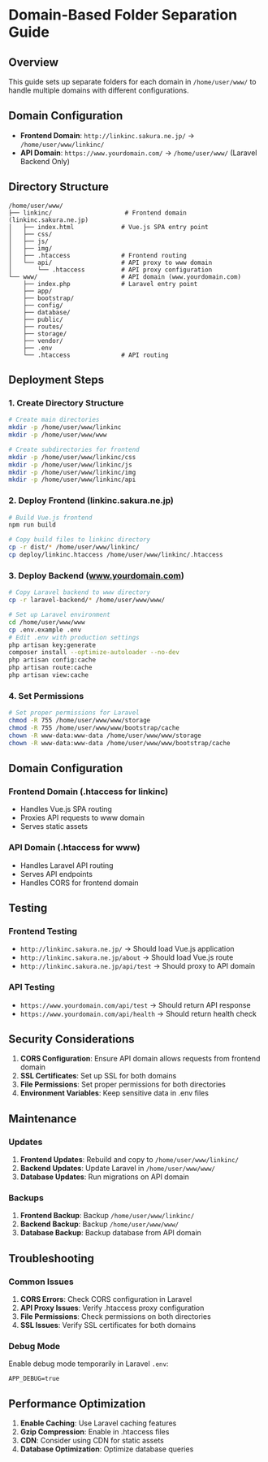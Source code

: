 # Domain-Based Folder Separation Guide

## Overview
This guide sets up separate folders for each domain in `/home/user/www/` to handle multiple domains with different configurations.

## Domain Configuration
- **Frontend Domain**: `http://linkinc.sakura.ne.jp/` → `/home/user/www/linkinc/`
- **API Domain**: `https://www.yourdomain.com/` → `/home/user/www/` (Laravel Backend Only)

## Directory Structure

```
/home/user/www/
├── linkinc/                    # Frontend domain (linkinc.sakura.ne.jp)
│   ├── index.html             # Vue.js SPA entry point
│   ├── css/
│   ├── js/
│   ├── img/
│   ├── .htaccess              # Frontend routing
│   └── api/                   # API proxy to www domain
│       └── .htaccess          # API proxy configuration
└── www/                       # API domain (www.yourdomain.com)
    ├── index.php              # Laravel entry point
    ├── app/
    ├── bootstrap/
    ├── config/
    ├── database/
    ├── public/
    ├── routes/
    ├── storage/
    ├── vendor/
    ├── .env
    └── .htaccess              # API routing
```

## Deployment Steps

### 1. Create Directory Structure
```bash
# Create main directories
mkdir -p /home/user/www/linkinc
mkdir -p /home/user/www/www

# Create subdirectories for frontend
mkdir -p /home/user/www/linkinc/css
mkdir -p /home/user/www/linkinc/js
mkdir -p /home/user/www/linkinc/img
mkdir -p /home/user/www/linkinc/api
```

### 2. Deploy Frontend (linkinc.sakura.ne.jp)
```bash
# Build Vue.js frontend
npm run build

# Copy build files to linkinc directory
cp -r dist/* /home/user/www/linkinc/
cp deploy/linkinc.htaccess /home/user/www/linkinc/.htaccess
```

### 3. Deploy Backend (www.yourdomain.com)
```bash
# Copy Laravel backend to www directory
cp -r laravel-backend/* /home/user/www/www/

# Set up Laravel environment
cd /home/user/www/www
cp .env.example .env
# Edit .env with production settings
php artisan key:generate
composer install --optimize-autoloader --no-dev
php artisan config:cache
php artisan route:cache
php artisan view:cache
```

### 4. Set Permissions
```bash
# Set proper permissions for Laravel
chmod -R 755 /home/user/www/www/storage
chmod -R 755 /home/user/www/www/bootstrap/cache
chown -R www-data:www-data /home/user/www/www/storage
chown -R www-data:www-data /home/user/www/www/bootstrap/cache
```

## Domain Configuration

### Frontend Domain (.htaccess for linkinc)
- Handles Vue.js SPA routing
- Proxies API requests to www domain
- Serves static assets

### API Domain (.htaccess for www)
- Handles Laravel API routing
- Serves API endpoints
- Handles CORS for frontend domain

## Testing

### Frontend Testing
- `http://linkinc.sakura.ne.jp/` → Should load Vue.js application
- `http://linkinc.sakura.ne.jp/about` → Should load Vue.js route
- `http://linkinc.sakura.ne.jp/api/test` → Should proxy to API domain

### API Testing
- `https://www.yourdomain.com/api/test` → Should return API response
- `https://www.yourdomain.com/api/health` → Should return health check

## Security Considerations

1. **CORS Configuration**: Ensure API domain allows requests from frontend domain
2. **SSL Certificates**: Set up SSL for both domains
3. **File Permissions**: Set proper permissions for both directories
4. **Environment Variables**: Keep sensitive data in .env files

## Maintenance

### Updates
1. **Frontend Updates**: Rebuild and copy to `/home/user/www/linkinc/`
2. **Backend Updates**: Update Laravel in `/home/user/www/www/`
3. **Database Updates**: Run migrations on API domain

### Backups
1. **Frontend Backup**: Backup `/home/user/www/linkinc/`
2. **Backend Backup**: Backup `/home/user/www/www/`
3. **Database Backup**: Backup database from API domain

## Troubleshooting

### Common Issues
1. **CORS Errors**: Check CORS configuration in Laravel
2. **API Proxy Issues**: Verify .htaccess proxy configuration
3. **File Permissions**: Check permissions on both directories
4. **SSL Issues**: Verify SSL certificates for both domains

### Debug Mode
Enable debug mode temporarily in Laravel `.env`:
```env
APP_DEBUG=true
```

## Performance Optimization

1. **Enable Caching**: Use Laravel caching features
2. **Gzip Compression**: Enable in .htaccess files
3. **CDN**: Consider using CDN for static assets
4. **Database Optimization**: Optimize database queries
